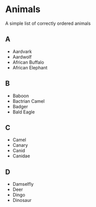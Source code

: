 # Animals

A simple list of correctly ordered animals

## A

- Aardvark
- Aardwolf
- African Buffalo
- African Elephant

## B

- Baboon
- Bactrian Camel
- Badger
- Bald Eagle

## C

- Camel
- Canary
- Canid
- Canidae

## D

- Damselfly
- Deer
- Dingo
- Dinosaur
